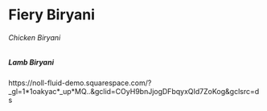 <h1> Fiery Biryani </h1> 
<h6> Chicken Biryani</h6>
<h5>Lamb Biryani</h5>
https://noll-fluid-demo.squarespace.com/?_gl=1*1oakyac*_up*MQ..&gclid=COyH9bnJjogDFbqyxQId7ZoKog&gclsrc=ds
